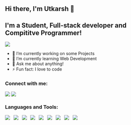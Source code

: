 ## Hi there, I'm Utkarsh 👋
## I'm a Student, Full-stack developer and Compititve Programmer!

<img src="https://github-readme-stats.vercel.app/api?username=UtkarshGoelUT&&show_icons=true" />

- 🔭 I’m currently working on some Projects
- 🌱 I’m currently learning Web Development
- 💬 Ask me about anything!
- ⚡ Fun fact: I love to code

### Connect with me:
<a href="https://www.linkedin.com/in/utkarshgoelut/"><img src="https://img.icons8.com/fluent/48/000000/linkedin.png"/></a>
<a href="https://github.com/UtkarshGoelUT/"><img src="https://img.icons8.com/fluent/48/000000/github.png"/></a>

### Languages and Tools:
<img src="https://img.icons8.com/color/48/000000/c-plus-plus-logo.png"/> &nbsp; <img src="https://img.icons8.com/color/48/000000/c-programming.png"/> &nbsp; <img src="https://img.icons8.com/color/48/000000/python.png"/> &nbsp; <img src="https://img.icons8.com/plasticine/48/000000/react.png"/> &nbsp; <img src="https://img.icons8.com/color/48/000000/html-5.png"/> &nbsp; <img src="https://img.icons8.com/color/48/000000/css3.png"/> &nbsp; <img src="https://img.icons8.com/color/48/000000/nodejs.png"/> &nbsp; <img src="https://img.icons8.com/color/48/000000/firebase.png"/> &nbsp; <img src="https://img.icons8.com/color/48/000000/mongodb.png"/>

